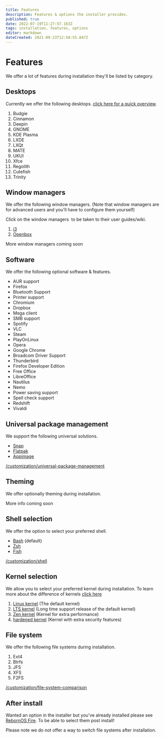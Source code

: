 ```yaml
---
title: Features
description: Features & options the installer provides.
published: true
date: 2022-07-19T11:27:57.163Z
tags: installation, features, options
editor: markdown
dateCreated: 2021-09-23T12:50:55.847Z
---
```


# Features

We offer a lot of features during installation they'll be listed by category.

## Desktops

Currently we offer the following desktops. [click here for a quick overview](/customization/desktops).

1.  Budgie
2.  Cinnamon
3.  Deepin
4.  GNOME
5.  KDE Plasma
6.  LXDE
7.  LXQt
8.  MATE
9.  UKUI
10.  Xfce
11.  Regolith
12.  Cutefish
13.  Trinity

## Window managers

We offer the following window managers. (Note that window managers are for advanced users and you'll have to configure them yourself)

Click on the window managers  to be taken to their user guides/wiki.

1.  [i3](https://i3wm.org/docs/userguide)
2.  [Openbox](http://openbox.org/wiki/Help:Contents)

More window managers coming soon

## Software

We offer the following optional software & features.

-   AUR support
-   Firefox
-   Bluetooth Support
-   Printer support
-   Chromium
-   Dropbox
-   Mega client
-   SMB support
-   Spotify
-   VLC
-   Steam
-   PlayOnLinux
-   Opera
-   Google Chrome
-   Broadcom Driver Support
-   Thunderbird
-   Firefox Developer Edition
-   Free Office
-   LibreOffice
-   Nautilus
-   Nemo
-   Power saving support
-   Spell check support
-   Redshift
-   Vivaldi

## Universal package management

We support the following universal solutions.

-   [Snap](https://snapcraft.io/about)
-   [Flatpak](https://flatpak.org/)
-   [Appimage](https://appimage.org/)

[/customization/universal-package-management](/en/customization/universal-package-management)

## Theming

We offer optionally theming during installation.

More info coming soon

## Shell selection

We offer the option to select your preferred shell.

-   [Bash](https://www.gnu.org/software/bash/) (default)
-   [Zsh](https://www.zsh.org/)
-   [Fish](https://fishshell.com/)

[/customization/shell](/en/customization/shell)

## Kernel selection

We allow you to select your preferred kernel during installation. To learn more about the difference of kernels [click here](/en/customization/kernelcomparison)

1.  [Linux kernel](https://www.kernel.org/) (The default kernel)
2.  [LTS kernel](https://www.kernel.org/) (Long time support release of the default kernel)
3.  [Zen kernel](https://github.com/zen-kernel/zen-kernel) (Kernel for extra performance)
4.  [hardened kernel](https://github.com/anthraxx/linux-hardened) (Kernel with extra security features)

## File system

We offer the following file systems during installation.

1.  Ext4
2.  Btrfs
3.  JFS
4.  XFS
5.  F2FS

[/customization/file-system-comparison](/en/customization/file-system-comparison)

## After install

Wanted an option in the installer but you've already installed please see [RebornOS Fire](/en/apps/rebornosfire). To be able to select them post install!

Please note we do not offer a way to switch file systems after installation.